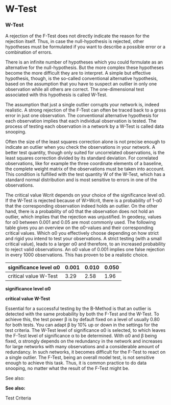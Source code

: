 # W-Test

### W-Test

A rejection of the F-Test does not directly indicate the reason for the rejection itself. Thus, in case the null-hypothesis is rejected, other hypotheses must be formulated if you want to describe a possible error or a combination of errors.

There is an infinite number of hypotheses which you could formulate as an alternative for the null-hypothesis. But the more complex these hypotheses become the more difficult they are to interpret. A simple but effective hypothesis, though, is the so-called conventional alternative hypothesis, based on the assumption that you have to suspect an outlier in only one observation while all others are correct. The one-dimensional test associated with this hypothesis is called W-Test.

The assumption that just a single outlier corrupts your network is, indeed realistic. A strong rejection of the F-Test can often be traced back to a gross error in just one observation. The conventional alternative hypothesis for each observation implies that each individual observation is tested. The process of testing each observation in a network by a W-Test is called data snooping.

Often the size of the least squares correction alone is not precise enough to indicate an outlier when you check the observations in your network. A better test quantity, though only suited for uncorrelated observations, is the least squares correction divided by its standard deviation. For correlated observations, like for example the three coordinate elements of a baseline, the complete weight matrix of the observations must be taken into account. This condition is fulfilled with the test quantity W of the W-Test, which has a standard normal distribution and is most sensitive to errors in one of the observations.

The critical value Wcrit depends on your choice of the significance level α0. If the W-Test is rejected because of W>Wcrit, there is a probability of 1-α0 that the corresponding observation indeed holds an outlier. On the other hand, there is a probability of α0 that the observation does not hold an outlier, which implies that the rejection was unjustified. In geodesy, values for α0 between 0.001 and 0.05 are most commonly used. The following table gives you an overview on the α0-values and their corresponding critical values. Which α0 you effectively choose depending on how strict and rigid you intend to test your observations. A strict testing (with a small critical value), leads to a larger α0 and therefore, to an increased probability to reject valid observations. An α0 value of 0.001 implies one false rejection in every 1000 observations. This has proven to be a realistic choice.

| significance level α0 | 0.001 | 0.010 | 0.050 |
| --- | --- | --- | --- |
| critical value W-Test | 3.29 | 2.58 | 1.96 |

**significance level α0**

**critical value W-Test**

Essential for a successful testing by the B-Method is that an outlier is detected with the same probability by both the F-Test and the W-Test. To achieve this, the test power β is by default fixed on a level of usually 0.80 for both tests. You can adapt β by 10% up or down in the settings for the test criteria. The W-Test level of significance α0 is selected, to which leaves the F-Test level of significance α to be determined. With α0 and β being fixed, α strongly depends on the redundancy in the network and increases for large networks with many observations and a considerable amount of redundancy. In such networks, it becomes difficult for the F-Test to react on a single outlier. The F-Test, being an overall model test, is not sensitive enough to achieve this task. Thus, it is common practice to do data snooping, no matter what the result of the F-Test might be.

See also:

**See also:**

Test Criteria

